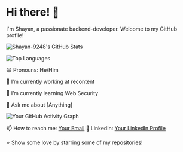 # Hi there! 👋

<!-- Introduction -->
I'm Shayan, a passionate backend-developer. Welcome to my GitHub profile! 

<!-- GitHub Stats -->
![Shayan-9248's GitHub Stats](https://github-readme-stats.vercel.app/api?username=Shayan-9248&show_icons=true&theme=radical)

<!-- Top Languages Used -->
![Top Languages](https://github-readme-stats.vercel.app/api/top-langs/?username=Shayan-9248&layout=compact&langs_count=10)

<!-- Emojis -->
😄 Pronouns: He/Him

🔭 I’m currently working at recontent<!-- (https://www.recontent.com) -->

🌱 I’m currently learning Web Security

💬 Ask me about [Anything]

<!-- GitHub Activity Graph -->
![Your GitHub Activity Graph](https://activity-graph.herokuapp.com/graph?username=Shayan-9248&theme=react-dark)

<!-- Let's Connect -->
📫 How to reach me: [Your Email](shayan.aimoradii@gmail.com)
💼 LinkedIn: [Your LinkedIn Profile](https://www.linkedin.com/in/shayan-alimoradi-81b625228/)

<!-- Footer -->
⭐️ Show some love by starring some of my repositories!
